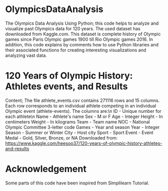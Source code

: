 # OlympicsDataAnalysis
The Olympics Data Analysis Using Python; this code helps to analyze and visualize past Olympics data for 120 years. The used dataset has downloaded from Kaggle.com. This dataset is complete history of Olympic games since Paris Olympic games 1900 till Rio Olympic games 2016. In addition, this code explains by comments how to use Python libraries and their associated functions for creating interesting visualizations and analyzing vast data.

# 120 Years of Olympic History: Athletes events, and Results
Content; The file athlete_events.csv contains 271116 rows and 15 columns. Each row corresponds to an individual athlete competing in an individual Olympic event (athlete-events). 
The columns are:\n
ID - Unique number for each athlete\n
Name - Athlete's name
Sex - M or F
Age - Integer
Height - In centimeters
Weight - In kilograms
Team - Team name
NOC - National Olympic Committee 3-letter code
Games - Year and season
Year - Integer
Season - Summer or Winter
City - Host city
Sport - Sport
Event - Event
Medal - Gold, Silver, Bronze, or NA
Downloaded from: https://www.kaggle.com/heesoo37/120-years-of-olympic-history-athletes-and-results

# Acknowledgement
Some parts of this code have been inspired from Simplilearn Tutorial.
